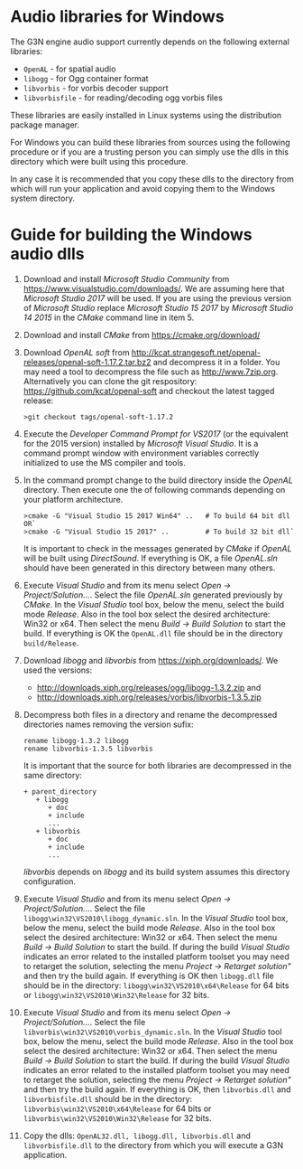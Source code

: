 # Audio libraries for Windows

The G3N engine audio support currently depends on the following external libraries:

- `OpenAL`        - for spatial audio
- `libogg`        - for Ogg container format
- `libvorbis`     - for vorbis decoder support
- `libvorbisfile` - for reading/decoding ogg vorbis files

These libraries are easily installed in Linux systems using the distribution package manager.

For Windows you can build these libraries from sources using the following procedure
or if you are a trusting person you can simply use the dlls in this directory which were
built using this procedure.

In any case it is recommended that you copy these dlls to the directory from which will
run your application and avoid copying them to the Windows system directory.

# Guide for building the Windows audio dlls

1. Download and install *Microsoft Studio Community* from https://www.visualstudio.com/downloads/.
   We are assuming here that *Microsoft Studio 2017* will be used. If you are using the previous
   version of *Microsoft Studio* replace *Microsoft Studio 15 2017* by *Microsoft Studio 14 2015*
   in the *CMake* command line in item 5.

2. Download and install *CMake* from https://cmake.org/download/

3. Download *OpenAL soft* from http://kcat.strangesoft.net/openal-releases/openal-soft-1.17.2.tar.bz2
   and decompress it in a folder. You may need a tool to decompress the file such as http://www.7zip.org.
   Alternatively you can clone the git respository: https://github.com/kcat/openal-soft
   and checkout the latest tagged release:
   ```
   >git checkout tags/openal-soft-1.17.2
   ```

4. Execute the *Developer Command Prompt for VS2017* (or the equivalent for the 2015 version)
   installed by *Microsoft Visual Studio*.
   It is a command prompt window with environment variables correctly initialized to use
   the MS compiler and tools.

5. In the command prompt change to the build directory inside the *OpenAL* directory.
   Then execute one the of following commands depending on your platform architecture.
   ```
   >cmake -G "Visual Studio 15 2017 Win64" ..   # To build 64 bit dll OR`
   >cmake -G "Visual Studio 15 2017" ..         # To build 32 bit dll`
   ```
   It is important to check in the messages generated by *CMake* if *OpenAL* will be built
   using *DirectSound*.
   If everything is OK, a file *OpenAL.sln* should have been generated in this
   directory between many others.

6. Execute *Visual Studio* and from its menu select *Open -> Project/Solution...*.
   Select the file *OpenAL.sln* generated previously by *CMake*.
   In the *Visual Studio* tool box, below the menu, select the build mode *Release*. 
   Also in the tool box select the desired architecture: Win32 or x64.
   Then select the menu *Build -> Build Solution* to start the build.
   If everything is OK the `OpenAL.dll` file should be in the directory `build/Release`.
    
7. Download *libogg* and *libvorbis* from https://xiph.org/downloads/.
   We used the versions:
   - http://downloads.xiph.org/releases/ogg/libogg-1.3.2.zip and
   - http://downloads.xiph.org/releases/vorbis/libvorbis-1.3.5.zip

8. Decompress both files in a directory and rename the decompressed
   directories names removing the version sufix:
   ```
   rename libogg-1.3.2 libogg
   rename libvorbis-1.3.5 libvorbis
   ```

   It is important that the source for both libraries are decompressed in the same
   directory:
   ```
   + parent_directory
      + libogg
         + doc
         + include
         ...
      + libvorbis
         + doc
         + include
         ...
   ```
   *libvorbis* depends on *libogg* and its build system assumes this directory configuration.

9. Execute *Visual Studio* and from its menu select *Open -> Project/Solution...*.
   Select the file `libogg\win32\VS2010\libogg_dynamic.sln`.
   In the *Visual Studio* tool box, below the menu, select the build mode *Release*. 
   Also in the tool box select the desired architecture: Win32 or x64.
   Then select the menu *Build -> Build Solution* to start the build.
   If during the build *Visual Studio* indicates an error related to
   the installed platform toolset you may need to retarget the solution,
   selecting the menu *Project -> Retarget solution"* and then try the build again.
   If everything is OK then `libogg.dll` file should be in the directory:
   `libogg\win32\VS2010\x64\Release` for 64 bits or
   `libogg\win32\VS2010\Win32\Release` for 32 bits.

10. Execute *Visual Studio* and from its menu select *Open -> Project/Solution...*.
   Select the file `libvorbis\win32\VS2010\vorbis_dynamic.sln`.
   In the *Visual Studio* tool box, below the menu, select the build mode *Release*. 
   Also in the tool box select the desired architecture: Win32 or x64.
   Then select the menu *Build -> Build Solution* to start the build.
   If during the build *Visual Studio* indicates an error related to
   the installed platform toolset you may need to retarget the solution,
   selecting the menu *Project -> Retarget solution"* and then try the build again.
   If everything is OK, then `libvorbis.dll` and `libvorbisfile.dll` should be in the directory:
   `libvorbis\win32\VS2010\x64\Release` for 64 bits or
   `libvorbis\win32\VS2010\Win32\Release` for 32 bits.

11. Copy the dlls: `OpenAL32.dll, libogg.dll, libvorbis.dll` and `libvorbisfile.dll`
    to the directory from which you will execute a G3N application.



